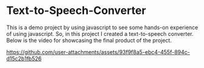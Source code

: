 # Text-to-Speech-Converter
This is a demo project by using javascript to see some hands-on experience of using javascript. 
So, in this project I created a text-to-speech converter.
Below is the video for showcasing the final product of the project.





https://github.com/user-attachments/assets/93f9f8a5-ebc4-455f-894c-d15c2b1fb526



